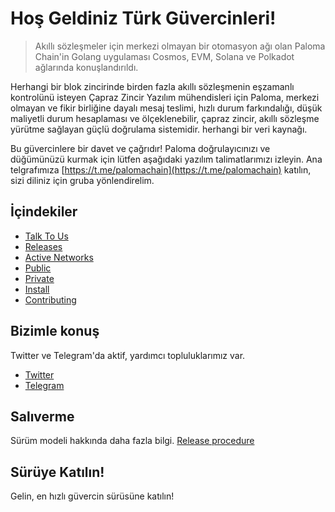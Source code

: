 # Hoş Geldiniz Türk Güvercinleri!
> Akıllı sözleşmeler için merkezi olmayan bir otomasyon ağı olan Paloma Chain'in Golang uygulaması
> Cosmos, EVM, Solana ve Polkadot ağlarında konuşlandırıldı.

Herhangi bir blok zincirinde birden fazla akıllı sözleşmenin eşzamanlı kontrolünü isteyen Çapraz Zincir Yazılım mühendisleri için Paloma, merkezi olmayan ve fikir birliğine dayalı mesaj teslimi, hızlı durum farkındalığı, düşük maliyetli durum hesaplaması ve ölçeklenebilir, çapraz zincir, akıllı sözleşme yürütme sağlayan güçlü doğrulama sistemidir. herhangi bir veri kaynağı.

Bu güvercinlere bir davet ve çağrıdır! Paloma doğrulayıcınızı ve düğümünüzü kurmak için lütfen aşağıdaki yazılım talimatlarımızı izleyin. Ana telgrafımıza [https://t.me/palomachain](https://t.me/palomachain) katılın, sizi diliniz için gruba yönlendirelim.


## İçindekiler
- [Talk To Us](#talk-to-us) 
- [Releases](#releases) 
- [Active Networks](#active-networks) 
- [Public](#public)
- [Private](#private) 
- [Install](#install) 
- [Contributing](CONTRIBUTING.md)

## Bizimle konuş
Twitter ve Telegram'da aktif, yardımcı topluluklarımız var.
* [Twitter](https://twitter.com/paloma_chain) 
* [Telegram](https://t.me/palomachain)

## Salıverme
Sürüm modeli hakkında daha fazla bilgi.
[Release procedure](CONTRIBUTING.md#release-procedure) 

## Sürüye Katılın!
Gelin, en hızlı güvercin sürüsüne katılın!
